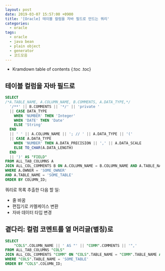 ```yaml
---
layout: post
date: 2019-03-07 15:57:00 +0900
title: '[Oracle] 테이블 컬럼을 자바 필드로 만드는 쿼리'
categories:
  - oracle
tags:
  - oracle
  - java bean
  - plain object
  - generator
  - 코드모음
---
```


* Kramdown table of contents
{:toc .toc}

## 테이블 컬럼을 자바 필드로

```sql
SELECT
/*A.TABLE_NAME, A.COLUMN_NAME, B.COMMENTS, A.DATA_TYPE,*/
  '/**' || B.COMMENTS || '*/' || 'private '
  || CASE DATA_TYPE
    WHEN 'NUMBER' THEN 'Integer'
    WHEN 'DATE' THEN 'Date'
    ELSE 'String'
  END
  || ' ' || A.COLUMN_NAME || '; // ' || A.DATA_TYPE || '('
  || CASE A.DATA_TYPE
    WHEN 'NUMBER' THEN A.DATA_PRECISION || ',' || A.DATA_SCALE
    ELSE TO_CHAR(A.DATA_LENGTH)
  END
  || ')' AS "FIELD"
FROM ALL_TAB_COLUMNS A
JOIN ALL_COL_COMMENTS B ON A.COLUMN_NAME = B.COLUMN_NAME AND A.TABLE_NAME = B.TABLE_NAME
WHERE A.OWNER = 'SOME_OWNER'
AND A.TABLE_NAME = 'SOME_TABLE'
ORDER BY COLUMN_ID;
```

쿼리로 목록 추출한 다음 할 일:

- 줄 바꿈
- 편집기로 카멜케이스 변환
- 자바 데이터 타입 변경

## 곁다리: 컬럼 코멘트를 열 머리글(별칭)로

```sql
SELECT
    "COLS".COLUMN_NAME || ' AS "' || "COMM".COMMENTS || '",'
FROM ALL_TAB_COLUMNS "COLS"
JOIN ALL_COL_COMMENTS "COMM" ON "COLS".TABLE_NAME = "COMM".TABLE_NAME AND "COLS".COLUMN_NAME = "COMM".COLUMN_NAME
WHERE "COLS".TABLE_NAME = 'SOME_TABLE'
ORDER BY "COLS".COLUMN_ID;
```
